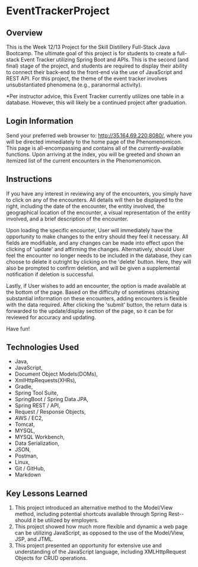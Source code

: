 # EventTrackerProject

## Overview

This is the Week 12/13 Project for the Skill Distillery Full-Stack Java Bootcamp.  The ultimate goal of this project is for students to create a full-stack Event Tracker utilizing Spring Boot and APIs. This is the second (and final) stage of the project, and students are required to display their ability to connect their back-end to the front-end via the use of JavaScript and REST API.  For this project, the theme of the event tracker involves unsubstantiated phenomena (e.g., paranormal activity).

*Per instructor advice, this Event Tracker currently utilizes one table in a database.  However, this will likely be a continued project after graduation.  

## Login Information

Send your preferred web browser to: http://35.164.69.220:8080/, where you will be directed immediately to the home page of the Phenomenomicon.  This page is all-encompassing and contains all of the currently-available functions.  Upon arriving at the index, you will be greeted and shown an itemized list of the current encounters in the Phenomenomicon.  

## Instructions

If you have any interest in reviewing any of the encounters, you simply have to click on any of the encounters.  All details will then be displayed to the right, including the date of the encounter, the entity involved, the geographical location of the encounter,  a visual representation of the entity involved, and a brief description of the encounter.  

Upon loading the specific encounter, User will immediately have the opportunity to make changes to the entry should they feel it necessary.  All fields are modifiable, and any changes can be made into effect upon the clicking of 'update' and affirming the changes.  Alternatively, should User feel the encounter no longer needs to be included in the database, they can choose to delete it outright by clicking on the 'delete' button.  Here, they will also be prompted to confirm deletion, and will be given a supplemental notification if deletion is successful.

Lastly, if User wishes to add an encounter, the option is made available at the bottom of the page.  Based on the difficulty of sometimes obtaining substantial information on these encounters, adding encounters is flexible with the data required.  After clicking the 'submit' button, the return data is forwarded to the update/display section of the page, so it can be for reviewed for accuracy and updating.

Have fun!

## Technologies Used

* Java,
* JavaScript,
* Document Object Models(DOMs),
* XmlHttpRequests(XHRs),
* Gradle,
* Spring Tool Suite,
* SpringBoot / Spring Data JPA,
* Spring REST / API,
* Request / Response Objects,
* AWS / EC2,
* Tomcat,
* MYSQL,
* MYSQL Workbench,
* Data Serialization,
* JSON,
* Postman,
* Linux,
* Git / GitHub,
* Markdown

## Key Lessons Learned

1. This project introduced an alternative method to the Model/View method, including potential shortcuts available through Spring Rest--should it be utilized by employers.
2. This project showed how much more flexible and dynamic a web page can be utilizing JavaScript, as opposed to the use of the Model/View, JSP, and JTML.
3. This project presented an opportunity for extensive use and understanding of the JavaScript language, including XMLHttpRequest Objects for CRUD operations.
